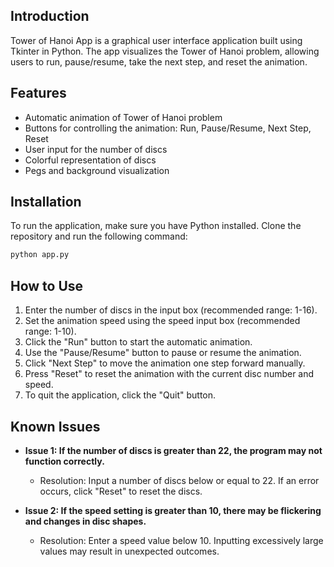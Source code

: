 ## Introduction

Tower of Hanoi App is a graphical user interface application built using Tkinter in Python. The app visualizes the Tower of Hanoi problem, allowing users to run, pause/resume, take the next step, and reset the animation.

## Features

- Automatic animation of Tower of Hanoi problem
- Buttons for controlling the animation: Run, Pause/Resume, Next Step, Reset
- User input for the number of discs
- Colorful representation of discs
- Pegs and background visualization

## Installation

To run the application, make sure you have Python installed. Clone the repository and run the following command:

```bash
python app.py
```

## How to Use

1. Enter the number of discs in the input box (recommended range: 1-16).
2. Set the animation speed using the speed input box (recommended range: 1-10).
3. Click the "Run" button to start the automatic animation.
4. Use the "Pause/Resume" button to pause or resume the animation.
5. Click "Next Step" to move the animation one step forward manually.
6. Press "Reset" to reset the animation with the current disc number and speed.
7. To quit the application, click the "Quit" button.

## Known Issues

- **Issue 1: If the number of discs is greater than 22, the program may not function correctly.**

  - Resolution: Input a number of discs below or equal to 22. If an error occurs, click "Reset" to reset the discs.

- **Issue 2: If the speed setting is greater than 10, there may be flickering and changes in disc shapes.**
  - Resolution: Enter a speed value below 10. Inputting excessively large values may result in unexpected outcomes.
